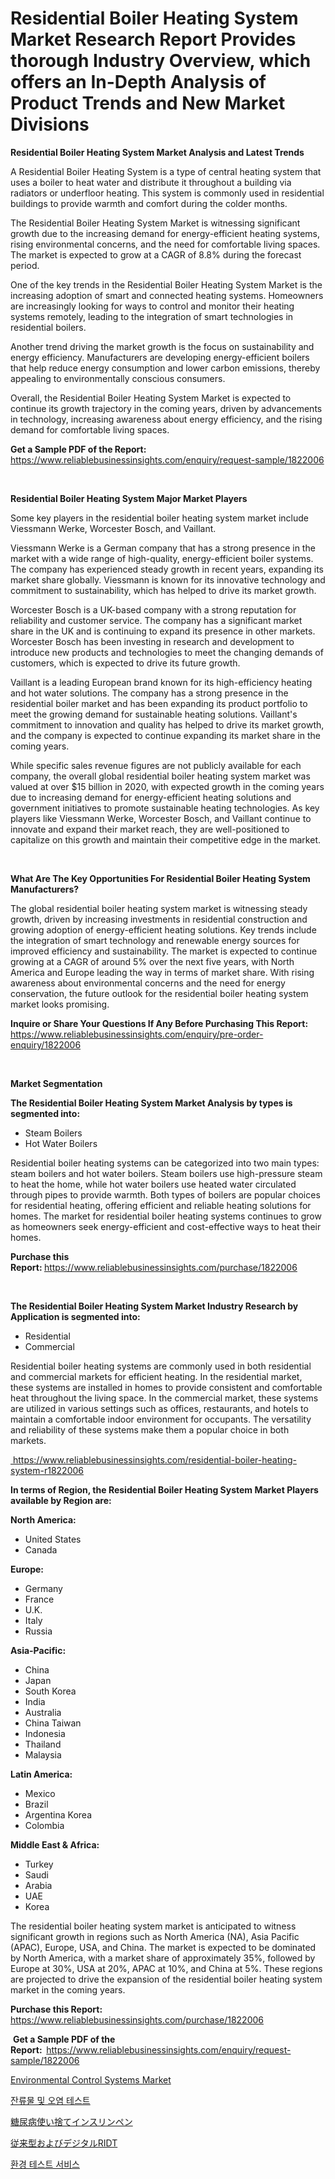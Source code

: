 <p><h1>Residential Boiler Heating System Market Research Report Provides thorough Industry Overview, which offers an In-Depth Analysis of Product Trends and New Market Divisions</h1></p><p><strong>Residential Boiler Heating System Market Analysis and Latest Trends</strong></p>
<p><p>A Residential Boiler Heating System is a type of central heating system that uses a boiler to heat water and distribute it throughout a building via radiators or underfloor heating. This system is commonly used in residential buildings to provide warmth and comfort during the colder months.</p><p>The Residential Boiler Heating System Market is witnessing significant growth due to the increasing demand for energy-efficient heating systems, rising environmental concerns, and the need for comfortable living spaces. The market is expected to grow at a CAGR of 8.8% during the forecast period.</p><p>One of the key trends in the Residential Boiler Heating System Market is the increasing adoption of smart and connected heating systems. Homeowners are increasingly looking for ways to control and monitor their heating systems remotely, leading to the integration of smart technologies in residential boilers.</p><p>Another trend driving the market growth is the focus on sustainability and energy efficiency. Manufacturers are developing energy-efficient boilers that help reduce energy consumption and lower carbon emissions, thereby appealing to environmentally conscious consumers.</p><p>Overall, the Residential Boiler Heating System Market is expected to continue its growth trajectory in the coming years, driven by advancements in technology, increasing awareness about energy efficiency, and the rising demand for comfortable living spaces.</p></p>
<p><strong>Get a Sample PDF of the Report:&nbsp;</strong> <a href="https://www.reliablebusinessinsights.com/enquiry/request-sample/1822006">https://www.reliablebusinessinsights.com/enquiry/request-sample/1822006</a></p>
<p>&nbsp;</p>
<p><strong>Residential Boiler Heating System Major Market Players</strong></p>
<p><p>Some key players in the residential boiler heating system market include Viessmann Werke, Worcester Bosch, and Vaillant. </p><p>Viessmann Werke is a German company that has a strong presence in the market with a wide range of high-quality, energy-efficient boiler systems. The company has experienced steady growth in recent years, expanding its market share globally. Viessmann is known for its innovative technology and commitment to sustainability, which has helped to drive its market growth.</p><p>Worcester Bosch is a UK-based company with a strong reputation for reliability and customer service. The company has a significant market share in the UK and is continuing to expand its presence in other markets. Worcester Bosch has been investing in research and development to introduce new products and technologies to meet the changing demands of customers, which is expected to drive its future growth.</p><p>Vaillant is a leading European brand known for its high-efficiency heating and hot water solutions. The company has a strong presence in the residential boiler market and has been expanding its product portfolio to meet the growing demand for sustainable heating solutions. Vaillant's commitment to innovation and quality has helped to drive its market growth, and the company is expected to continue expanding its market share in the coming years.</p><p>While specific sales revenue figures are not publicly available for each company, the overall global residential boiler heating system market was valued at over $15 billion in 2020, with expected growth in the coming years due to increasing demand for energy-efficient heating solutions and government initiatives to promote sustainable heating technologies. As key players like Viessmann Werke, Worcester Bosch, and Vaillant continue to innovate and expand their market reach, they are well-positioned to capitalize on this growth and maintain their competitive edge in the market.</p></p>
<p>&nbsp;</p>
<p><strong>What Are The Key Opportunities For Residential Boiler Heating System Manufacturers?</strong></p>
<p><p>The global residential boiler heating system market is witnessing steady growth, driven by increasing investments in residential construction and growing adoption of energy-efficient heating solutions. Key trends include the integration of smart technology and renewable energy sources for improved efficiency and sustainability. The market is expected to continue growing at a CAGR of around 5% over the next five years, with North America and Europe leading the way in terms of market share. With rising awareness about environmental concerns and the need for energy conservation, the future outlook for the residential boiler heating system market looks promising.</p></p>
<p><strong>Inquire or Share Your Questions If Any Before Purchasing This Report:</strong> <a href="https://www.reliablebusinessinsights.com/enquiry/pre-order-enquiry/1822006">https://www.reliablebusinessinsights.com/enquiry/pre-order-enquiry/1822006</a></p>
<p>&nbsp;</p>
<p><strong>Market Segmentation</strong></p>
<p><strong>The Residential Boiler Heating System Market Analysis by types is segmented into:</strong></p>
<p><ul><li>Steam Boilers</li><li>Hot Water Boilers</li></ul></p>
<p><p>Residential boiler heating systems can be categorized into two main types: steam boilers and hot water boilers. Steam boilers use high-pressure steam to heat the home, while hot water boilers use heated water circulated through pipes to provide warmth. Both types of boilers are popular choices for residential heating, offering efficient and reliable heating solutions for homes. The market for residential boiler heating systems continues to grow as homeowners seek energy-efficient and cost-effective ways to heat their homes.</p></p>
<p><strong>Purchase this Report:&nbsp;</strong><a href="https://www.reliablebusinessinsights.com/purchase/1822006">https://www.reliablebusinessinsights.com/purchase/1822006</a></p>
<p>&nbsp;</p>
<p><strong>The Residential Boiler Heating System Market Industry Research by Application is segmented into:</strong></p>
<p><ul><li>Residential</li><li>Commercial</li></ul></p>
<p><p>Residential boiler heating systems are commonly used in both residential and commercial markets for efficient heating. In the residential market, these systems are installed in homes to provide consistent and comfortable heat throughout the living space. In the commercial market, these systems are utilized in various settings such as offices, restaurants, and hotels to maintain a comfortable indoor environment for occupants. The versatility and reliability of these systems make them a popular choice in both markets.</p></p>
<p><a href="https://www.reliablebusinessinsights.com/residential-boiler-heating-system-r1822006">&nbsp;https://www.reliablebusinessinsights.com/residential-boiler-heating-system-r1822006</a></p>
<p><strong>In terms of Region, the Residential Boiler Heating System Market Players available by Region are:</strong></p>
<p>
    <p> <strong> North America: </strong>
        <ul>
            <li>United States</li>
            <li>Canada</li>
        </ul>
        </p> 
    <p> <strong> Europe: </strong>
        <ul>
            <li>Germany</li>
            <li>France</li>
            <li>U.K.</li>
            <li>Italy</li>
            <li>Russia</li>
        </ul>
        </p> 
    <p> <strong> Asia-Pacific: </strong>
        <ul>
            <li>China</li>
            <li>Japan</li>
            <li>South Korea</li>
            <li>India</li>
            <li>Australia</li>
            <li>China Taiwan</li>
            <li>Indonesia</li>
            <li>Thailand</li>
            <li>Malaysia</li>
        </ul>
        </p> 
    <p> <strong> Latin America: </strong>
        <ul>
            <li>Mexico</li>
            <li>Brazil</li>
            <li>Argentina Korea</li>
            <li>Colombia</li>
        </ul>
        </p> 
    <p> <strong> Middle East & Africa: </strong>
        <ul>
            <li>Turkey</li>
            <li>Saudi</li>
            <li>Arabia</li>
            <li>UAE</li>
            <li>Korea</li>
        </ul>
    </p>
    </p>
<p><p>The residential boiler heating system market is anticipated to witness significant growth in regions such as North America (NA), Asia Pacific (APAC), Europe, USA, and China. The market is expected to be dominated by North America, with a market share of approximately 35%, followed by Europe at 30%, USA at 20%, APAC at 10%, and China at 5%. These regions are projected to drive the expansion of the residential boiler heating system market in the coming years.</p></p>
<p><strong>Purchase this Report: </strong><a href="https://www.reliablebusinessinsights.com/purchase/1822006">https://www.reliablebusinessinsights.com/purchase/1822006</a></p>
<p>&nbsp;<strong>Get a Sample PDF of the Report:&nbsp;&nbsp;</strong><a href="https://www.reliablebusinessinsights.com/enquiry/request-sample/1822006">https://www.reliablebusinessinsights.com/enquiry/request-sample/1822006</a></p>
<p><strong></strong></p>
<p><p><a href="https://github.com/JuliaFadel1922/Market-Research-Report-List-1/blob/main/environmental-control-systems-market.md">Environmental Control Systems Market</a></p><p><a href="https://github.com/mofijurk071/Market-Research-Report-List-1/blob/main/2399049166800.md">잔류물 및 오염 테스트</a></p><p><a href="https://github.com/deonnorth8/Market-Research-Report-List-1/blob/main/6416360156083.md">糖尿病使い捨てインスリンペン</a></p><p><a href="https://github.com/LizaHeller2023/Market-Research-Report-List-1/blob/main/4657487156084.md">従来型およびデジタルRIDT</a></p><p><a href="https://github.com/bunxhcci35271755/Market-Research-Report-List-2/blob/main/8340409166801.md">환경 테스트 서비스</a></p></p>